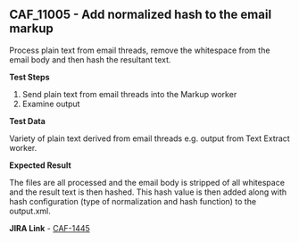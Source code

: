 ## CAF_11005 - Add normalized hash to the email markup ##

Process plain text from email threads, remove the whitespace from the email body and then hash the resultant text.

**Test Steps**

1. Send plain text from email threads into the Markup worker
2. Examine output

**Test Data**

Variety of plain text derived from email threads e.g. output from Text Extract worker.

**Expected Result**

The files are all processed and the email body is stripped of all whitespace and the result text is then hashed. This hash value is then added along with hash configuration (type of normalization and hash function) to the output.xml. 

**JIRA Link** - [CAF-1445](https://jira.autonomy.com/browse/CAF-1445)

